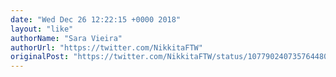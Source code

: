 ```yaml
---
date: "Wed Dec 26 12:22:15 +0000 2018"
layout: "like"
authorName: "Sara Vieira"
authorUrl: "https://twitter.com/NikkitaFTW"
originalPost: "https://twitter.com/NikkitaFTW/status/1077902407357644800"
---
```

